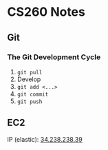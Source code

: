 # CS260 Notes

## Git

### The Git Development Cycle
1. `git pull`
2. Develop
3. `git add <...>`
4. `git commit`
5. `git push`

## EC2

IP (elastic): [34.238.238.39](http://34.238.238.39)
